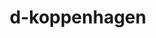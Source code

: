---
title: d-koppenhagen
github: https://github.com/d-koppenhagen
mode: light
transition: 1s
score: 68.5
archetype:
- Minimalistic
---